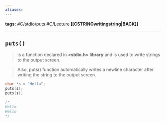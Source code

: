 ```yaml
---
aliases:
---
```

**tags:** #C/stdio/puts #C/Lecture 
**[[CSTRINGwritingstring|BACK]]**

---
## `puts()`
> is a function declared in **<stdio.h> library** and is used to write strings to the output screen.

> Also, puts() function automatically writes a newline character after writing the string to the output screen. 

```C
char *s = "Hello";
puts(s);
puts(s);

/*
Hello
Hello
*/
```